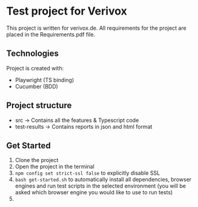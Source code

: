 # Test project for Verivox
This project is written for verivox.de. All requirements for the project are placed in the Requirements.pdf file.

## Technologies
Project is created with:
* Playwright (TS binding)
* Cucumber (BDD)

## Project structure
* src -> Contains all the features & Typescript code
* test-results -> Contains reports in json and html format

## Get Started
1. Clone the project
2. Open the project in the terminal
3. `npm config set strict-ssl false` to explicitly disable SSL
4. `bash get-started.sh` to automatically install all dependencies, browser engines and run test scripts in the selected environment (you will be asked which browser engine you would like to use to run tests)
5. 
